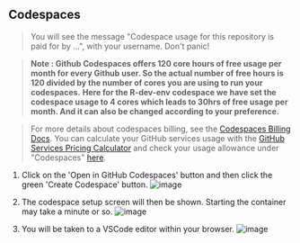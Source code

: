 <script src="https://cdnjs.cloudflare.com/ajax/libs/clipboard.js/2.0.8/clipboard.min.js"></script>
## Codespaces

> You will see the message "Codespace usage for this repository is paid for by ...", with your username. Don't panic!

> **Note : Github Codespaces offers 120 core hours of free usage per month for every Github user. So the actual number of free hours is 120 divided by the number of cores you are using to run your codespaces.**
> **Here for the R-dev-env codespace we have set the codespace usage to 4 cores which leads to 30hrs of free usage per month. And it can also be changed according to your preference.**

> For more details about codespaces billing, see the [Codespaces Billing Docs](https://github.com/features/codespaces). You can calculate your GitHub services usage with the [GitHub Services Pricing Calculator](https://github.com/pricing/calculator) and check your usage allowance under "Codespaces" [here](https://github.com/settings/billing).

1) Click on the 'Open in GitHub Codespaces' button and then click the green 'Create Codespace' button.
  ![image](https://github.com/r-devel/r-dev-env/assets/72031540/d42c5d89-7f1d-46fc-8fdd-44e03311c9b2)

2) The codespace setup screen will then be shown. Starting the container may take a minute or so.
  ![image](https://github.com/StarTrooper08/SlimtoolkitActions/assets/72031540/57d88505-3939-402e-8b49-54d083d00afc)

3) You will be taken to a VSCode editor within your browser.
  ![image](https://github.com/r-devel/r-dev-env/assets/72031540/0597c261-a110-496c-86a4-9fb08f5dc34d)


